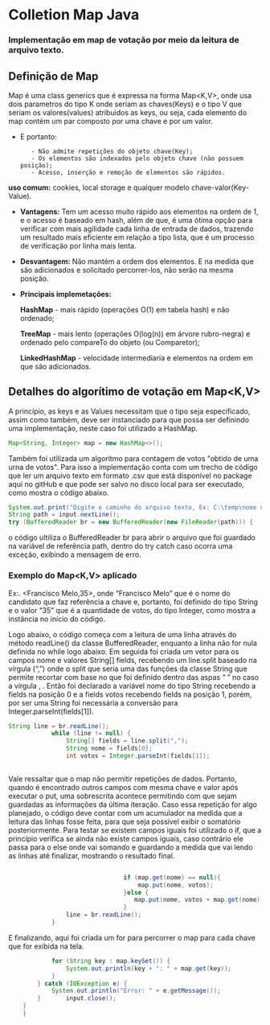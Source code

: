 <h1> Colletion Map Java </h1> 

### Implementação em map de votação por meio da leitura de arquivo texto.

## Definição de Map

Map é uma class generics que é expressa na forma Map<K,V>, onde usa dois parametros do tipo K onde seriam as chaves(Keys) e o tipo V que seriam os valores(values) atribuidos as keys, ou seja, cada elemento do map contém um par composto por uma chave e por um valor.

- E portanto:

         - Não admite repetições do objeto chave(Key);
         - Os elementos são indexados pelo objeto chave (não possuem posição);
         - Acesso, inserção e remoção de elementos são rápidos. 

 **uso comum:** cookies, local storage e qualquer modelo chave-valor(Key-Value).

-	**Vantagens:**
Tem um acesso muito rápido aos elementos na ordem de 1, e o acesso é baseado em hash, além de que, é uma ótima opção para verificar com mais agilidade cada linha de entrada de dados, trazendo um resultado mais eficiente em relação a tipo lista, que é um processo de verificação por linha mais lenta.
-	**Desvantagem:**
Não mantém a ordem dos elementos. E na medida que são adicionados e solicitado percorrer-los, não serão na mesma posição.

- **Principais implemetações:**

  **HashMap** - mais rápido (operações O(1) em tabela hash) e não ordenado;

  **TreeMap** - mais lento (operações O(log(n)) em árvore rubro-negra) e ordenado pelo compareTo do objeto (ou Comparetor);

  **LinkedHashMap** - velocidade intermediaria e elementos na ordem em que são adicionados.
 
## Detalhes do algorítimo de votação em Map<K,V>
A princípio, as keys e as Values necessitam que o tipo seja especificado, assim como também, deve ser instanciado para que possa ser definindo uma implementação, neste caso foi utilizado a HashMap.
~~~java
Map<String, Integer> map = new HashMap<>();
~~~

Também foi utilizada um algoritmo para contagem de votos "obtido de uma urna de votos". Para isso a implementação conta com um trecho de código que ler um arquivo texto em formato .csv que está disponível no package aqui no gitHub e que pode ser salvo no disco local para ser executado, como mostra o código abaixo.

~~~java
System.out.print("Digite o caminho do arquivo texto, Ex: C:\temp\nome do arquivo.txt: ");
String path = input.nextLine();
try (BufferedReader br = new BufferedReader(new FileReader(path))) {
~~~

o código ultiliza o BufferedReader br para abrir o arquivo que foi guardado na variável de referência path, dentro do try catch caso ocorra uma exceção, exibindo a mensagem de erro.
### Exemplo do Map<K,V> aplicado
 Ex:. <Francisco Melo,35>, onde “Francisco Melo” que é o nome do candidato que faz referência a chave<Key> e, portanto, foi definido do tipo String e o valor<Value> “35” que é a quantidade de votos, do tipo Integer, como mostra a instância no início do código.
   
Logo abaixo, o código começa com a leitura de uma linha através do método readLine() da classe BufferedReader, enquanto a linha não for nula definida no while logo abaixo. Em seguida foi criada um vetor para os campos nome e valores String[] fields, recebendo um line.split baseado na vírgula (“,”) onde o split que seria uma das funções da classe String que permite recortar com base no que foi definido dentro das aspas “ ” no caso a vírgula , . Então foi declarado a variável nome do tipo String recebendo a fields na posição 0 e a fields votos recebendo fields na posição 1, porém, por ser uma String foi necessária a conversão para Integer.parseInt(fields[1]).
~~~java
String line = br.readLine();
			while (line != null) {
				String[] fields = line.split(",");
				String nome = fields[0];
				int votos = Integer.parseInt(fields[1]);
 
~~~
Vale ressaltar que o map não permitir repetições de dados. Portanto, quando é encontrado outros campos com mesma chave e valor após executar o put, uma sobrescrita acontece permitindo com que sejam guardadas as informações da última iteração. Caso essa repetição for algo planejado, o código deve contar com um acumulador na medida que a leitura das linhas fosse feita, para que seja possível exibir o somatório posteriormente. Para testar se existem campos iguais foi utilizado o if, que a princípio verifica se ainda não existe campos iguais, caso contrário ele passa para o else onde vai somando e guardando a medida que vai lendo as linhas até finalizar, mostrando o resultado final.  
  
~~~java

                                if (map.get(nome) == null){
                                    map.put(nome, votos);
                                }else {
                                   map.put(nome, votos + map.get(nome));
                                } 
				line = br.readLine();
			}
~~~

E finalizando, aqui foi criada um for para percorrer o map para cada chave que for exibida na tela.

~~~java
			for (String key : map.keySet()) {
				System.out.println(key + ": " + map.get(key));
			}
		} catch (IOException e) {
			System.out.println("Error: " + e.getMessage());
		}		input.close();
	}
    }
~~~
